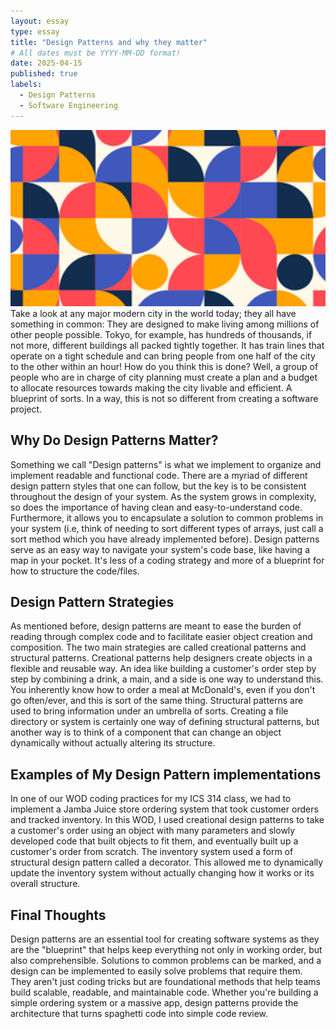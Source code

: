 ```yaml
---
layout: essay
type: essay
title: "Design Patterns and why they matter"
# All dates must be YYYY-MM-DD format!
date: 2025-04-15
published: true
labels:
  - Design Patterns
  - Software Engineering
---
```

<img width="1200px" class="rounded float-center pe-4" src="../img/design.png">
<br>
Take a look at any major modern city in the world today; they all have something in common: They are designed to make living among millions of other people possible. Tokyo, for example, has hundreds of thousands, if not more, different buildings all packed tightly together. It has train lines that operate on a tight 
schedule and can bring people from one half of the city to the other within an hour! How do you think this is done? Well, a group of people who are in charge of city planning must create a plan and a budget to allocate resources towards making the city livable and efficient. A blueprint of sorts. In a way, this is not
so different from creating a software project. 

## Why Do Design Patterns Matter?
Something we call "Design patterns" is what we implement to organize and implement readable and functional code. There are a myriad of different design pattern styles that one can follow, but the key is to be consistent throughout the design of your system. As the system
grows in complexity, so does the importance of having clean and easy-to-understand code. Furthermore, it allows you to encapsulate a solution to common problems in your system (i.e, think of needing to sort different types of arrays, just call a sort method which you have already implemented before). Design patterns serve
as an easy way to navigate your system's code base, like having a map in your pocket. It's less of a coding strategy and more of a blueprint for how to structure the code/files. 

## Design Pattern Strategies
As mentioned before, design patterns are meant to ease the burden of reading through complex code and to facilitate easier object creation and composition. The two main strategies are called creational patterns and structural patterns. Creational patterns help designers create objects in a flexible and reusable way.
An idea like building a customer's order step by step by combining a drink, a main, and a side is one way to understand this. You inherently know how to order a meal at McDonald's, even if you don't go often/ever, and this is sort of the same thing. Structural patterns are used to bring information under an umbrella of sorts.
Creating a file directory or system is certainly one way of defining structural patterns, but another way is to think of a component that can change an object dynamically without actually altering its structure.

## Examples of My Design Pattern implementations
In one of our WOD coding practices for my ICS 314 class, we had to implement a Jamba Juice store ordering system that took customer orders and tracked inventory. In this WOD, I used creational design patterns to take a customer's order using an object with many parameters and slowly developed code that built objects
to fit them, and eventually built up a customer's order from scratch. The inventory system used a form of structural design pattern called a decorator. This allowed me to dynamically update the inventory system without actually changing how it works or its overall structure. 

## Final Thoughts
Design patterns are an essential tool for creating software systems as they are the "blueprint" that helps keep everything not only in working order, but also comprehensible. Solutions to common problems can be marked, and a design can be implemented to easily solve problems that require them.  
They aren't just coding tricks but are foundational methods that help teams build scalable, readable, and maintainable code. Whether you're building a simple ordering system or a massive app, design patterns provide the architecture that turns spaghetti code into simple code review.

